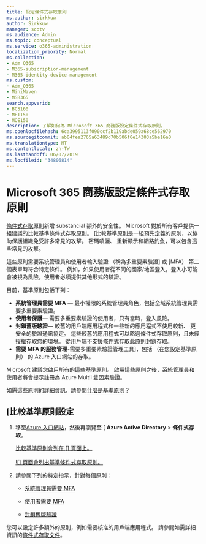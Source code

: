 ```yaml
---
title: 設定條件式存取原則
ms.author: sirkkuw
author: Sirkkuw
manager: scotv
ms.audience: Admin
ms.topic: conceptual
ms.service: o365-administration
localization_priority: Normal
ms.collection:
- Adm_O365
- M365-subscription-management
- M365-identity-device-management
ms.custom:
- Adm_O365
- MiniMaven
- MSB365
search.appverid:
- BCS160
- MET150
- MOE150
description: 了解如何為 Microsoft 365 商務版設定條件式存取原則。
ms.openlocfilehash: 6ca3995113f090ccf2b119abde059a68ce562970
ms.sourcegitcommit: ab04fea2765a63489d70b506f0e14303a5be16a0
ms.translationtype: MT
ms.contentlocale: zh-TW
ms.lasthandoff: 06/07/2019
ms.locfileid: "34806814"
---
```

# <a name="set-up-conditional-access-policies-for-microsoft-365-business"></a>Microsoft 365 商務版設定條件式存取原則

[條件式存取](https://docs.microsoft.com/azure/active-directory/conditional-access/overview)原則新增 substancial 額外的安全性。 Microsoft 對於所有客戶提供一組建議的比較基準條件式存取原則。 [比較基準原則是一組預先定義的原則，以協助保護組織免受許多常見的攻擊。 密碼噴灑、 重新顯示和網路釣魚，可以包含這些常見的攻擊。

這些原則需要系統管理員和使用者輸入驗證 （稱為多重要素驗證] 或 [MFA） 第二個表單時符合特定條件。 例如，如果使用者從不同的國家/地區登入，登入小可能會被視為風險，使用者必須提供其他形式的驗證。 

目前，基準原則包括下列：
- **系統管理員需要 MFA** — 最小權限的系統管理員角色，包括全域系統管理員需要多重要素驗證。
- **使用者保護**— 需要多重要素驗證的使用者，只有當時，登入風險。 
- **封鎖舊版驗證**— 較舊的用戶端應用程式和一些新的應用程式不使用較新、 更安全的驗證通訊協定。 這些較舊的應用程式可以略過條件式存取原則，且未經授權存取您的環境。 從用戶端不支援條件式存取此原則封鎖存取。 
- **需要 MFA 的服務管理**-需要多重要素驗證管理工具]，包括 （在您設定基準原則） 的 Azure 入口網站的存取。 

Microsoft 建議您啟用所有的這些基準原則。 啟用這些原則之後，系統管理員和使用者將會提示註冊為 Azure Multii 雙因素驗證。

如需這些原則的詳細資訊，請參閱[什麼是基準原則](https://docs.microsoft.com/azure/active-directory/conditional-access/concept-baseline-protection)？


## <a name="set-up-baseline-policies"></a>[比較基準原則設定

1. 移至[Azure 入口網站](https://portal.azure.com)，然後再瀏覽至 [ **Azure Active Directory** \> **條件式存取**。
    
    [比較基準原則會列在 [] 頁面上。 <br/> <br/>
    ![] 頁面會列出基準條件式存取原則。](media/baslinepolicies.png)
1. 請參閱下列的特定指示，針對每個原則：

    - [系統管理員需要 MFA](https://docs.microsoft.com/en-us/azure/active-directory/conditional-access/howto-baseline-protect-administrators)

    -   [使用者需要 MFA](https://docs.microsoft.com/en-us/azure/active-directory/conditional-access/howto-baseline-protect-end-users)  
    - [封鎖舊版驗證](https://docs.microsoft.com/en-us/azure/active-directory/conditional-access/howto-baseline-protect-legacy-auth)

您可以設定許多額外的原則，例如需要核准的用戶端應用程式。 請參閱如需詳細資訊的[條件式存取文件](https://docs.microsoft.com/azure/active-directory/conditional-access/)。